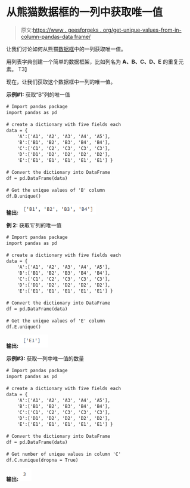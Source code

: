 # 从熊猫数据框的一列中获取唯一值

> 原文:[https://www . geesforgeks . org/get-unique-values-from-in-column-pandas-data frame/](https://www.geeksforgeeks.org/get-unique-values-from-a-column-in-pandas-dataframe/)

让我们讨论如何从熊猫[数据框](https://www.geeksforgeeks.org/python-pandas-dataframe/)中的一列获取唯一值。

用列表字典创建一个简单的数据框架，比如列名为 **A、B、C、D、E** 的重复元素。
T3】

现在，让我们获取这个数据框中一列的唯一值。

**示例#1:** 获取“B”列的唯一值

```
# Import pandas package 
import pandas as pd

# create a dictionary with five fields each
data = {
    'A':['A1', 'A2', 'A3', 'A4', 'A5'], 
    'B':['B1', 'B2', 'B3', 'B4', 'B4'], 
    'C':['C1', 'C2', 'C3', 'C3', 'C3'], 
    'D':['D1', 'D2', 'D2', 'D2', 'D2'], 
    'E':['E1', 'E1', 'E1', 'E1', 'E1'] }

# Convert the dictionary into DataFrame 
df = pd.DataFrame(data)

# Get the unique values of 'B' column
df.B.unique()
```

**输出:**
![](img/b0249c8b56b9d26ab6d2cc5d4d0c0ffa.png)

**例 2:** 获取‘E’列的唯一值

```
# Import pandas package 
import pandas as pd

# create a dictionary with five fields each
data = {
    'A':['A1', 'A2', 'A3', 'A4', 'A5'], 
    'B':['B1', 'B2', 'B3', 'B4', 'B4'], 
    'C':['C1', 'C2', 'C3', 'C3', 'C3'], 
    'D':['D1', 'D2', 'D2', 'D2', 'D2'], 
    'E':['E1', 'E1', 'E1', 'E1', 'E1'] }

# Convert the dictionary into DataFrame 
df = pd.DataFrame(data)

# Get the unique values of 'E' column
df.E.unique()
```

**输出:**
![](img/5580f8c8362239b6f2ce908a0cdbde7a.png)

**示例#3:** 获取一列中唯一值的数量

```
# Import pandas package 
import pandas as pd

# create a dictionary with five fields each
data = {
    'A':['A1', 'A2', 'A3', 'A4', 'A5'], 
    'B':['B1', 'B2', 'B3', 'B4', 'B4'], 
    'C':['C1', 'C2', 'C3', 'C3', 'C3'], 
    'D':['D1', 'D2', 'D2', 'D2', 'D2'], 
    'E':['E1', 'E1', 'E1', 'E1', 'E1'] }

# Convert the dictionary into DataFrame 
df = pd.DataFrame(data)

# Get number of unique values in column 'C'
df.C.nunique(dropna = True)
```

**输出:**
![](img/348ed1545ffacca54c5ca06f0a384e95.png)